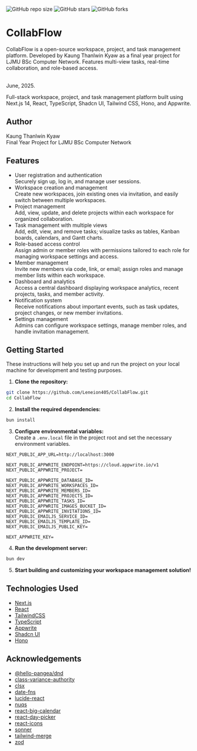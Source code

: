 ![GitHub repo size](https://img.shields.io/github/repo-size/Leneion405/CollabFlow)
![GitHub stars](https://img.shields.io/github/stars/Leneion405/CollabFlow?style=social)
![GitHub forks](https://img.shields.io/github/forks/Leneion405/CollabFlow?style=social)

# CollabFlow
CollabFlow is a open-source workspace, project, and task management platform. Developed by Kaung Thanlwin Kyaw as a final year project for LJMU BSc Computer Network. Features multi-view tasks, real-time collaboration, and role-based access.

<br />
June, 2025. <br />

Full-stack workspace, project, and task management platform built using Next.js 14, React, TypeScript, Shadcn UI, Tailwind CSS, Hono, and Appwrite.

## Author

Kaung Thanlwin Kyaw  
Final Year Project for LJMU BSc Computer Network

## Features

- User registration and authentication <br />
  Securely sign up, log in, and manage user sessions.
- Workspace creation and management <br />
  Create new workspaces, join existing ones via invitation, and easily switch between multiple workspaces.
- Project management <br />
  Add, view, update, and delete projects within each workspace for organized collaboration.
- Task management with multiple views <br />
  Add, edit, view, and remove tasks; visualize tasks as tables, Kanban boards, calendars, and Gantt charts.
- Role-based access control <br />
  Assign admin or member roles with permissions tailored to each role for managing workspace settings and access.
- Member management <br />
  Invite new members via code, link, or email; assign roles and manage member lists within each workspace.
- Dashboard and analytics <br />
  Access a central dashboard displaying workspace analytics, recent projects, tasks, and member activity.
- Notification system <br />
  Receive notifications about important events, such as task updates, project changes, or new member invitations.
- Settings management <br />
  Admins can configure workspace settings, manage member roles, and handle invitation management.

## Getting Started

These instructions will help you set up and run the project on your local machine for development and testing purposes.

1. **Clone the repository:**

```bash
git clone https://github.com/Leneion405/CollabFlow.git
cd CollabFlow
```

2. **Install the required dependencies:**

```bash
bun install
```

3. **Configure environmental variables:**  
   Create a `.env.local` file in the project root and set the necessary environment variables.

```
NEXT_PUBLIC_APP_URL=http://localhost:3000

NEXT_PUBLIC_APPWRITE_ENDPOINT=https://cloud.appwrite.io/v1
NEXT_PUBLIC_APPWRITE_PROJECT=

NEXT_PUBLIC_APPWRITE_DATABASE_ID=
NEXT_PUBLIC_APPWRITE_WORKSPACES_ID=
NEXT_PUBLIC_APPWRITE_MEMBERS_ID=
NEXT_PUBLIC_APPWRITE_PROJECTS_ID=
NEXT_PUBLIC_APPWRITE_TASKS_ID=
NEXT_PUBLIC_APPWRITE_IMAGES_BUCKET_ID=
NEXT_PUBLIC_APPWRITE_INVITATIONS_ID=
NEXT_PUBLIC_EMAILJS_SERVICE_ID=
NEXT_PUBLIC_EMAILJS_TEMPLATE_ID=
NEXT_PUBLIC_EMAILJS_PUBLIC_KEY=

NEXT_APPWRITE_KEY=
```

4. **Run the development server:**

```bash
bun dev
```

5. **Start building and customizing your workspace management solution!**

## Technologies Used

- [Next.js](https://nextjs.org/) <br />
- [React](https://react.dev/) <br />
- [TailwindCSS](https://tailwindcss.com/) <br />
- [TypeScript](https://www.typescriptlang.org/) <br />
- [Appwrite](https://appwrite.io/) <br />
- [Shadcn UI](https://ui.shadcn.com/) <br />
- [Hono](https://hono.dev/) <br />

## Acknowledgements

- [@hello-pangea/dnd](https://www.npmjs.com/package/@hello-pangea/dnd) <br />
- [class-variance-authority](https://www.npmjs.com/package/class-variance-authority) <br />
- [clsx](https://www.npmjs.com/package/clsx) <br />
- [date-fns](https://www.npmjs.com/package/date-fns) <br />
- [lucide-react](https://www.npmjs.com/package/lucide-react) <br />
- [nuqs](https://www.npmjs.com/package/nuqs) <br />
- [react-big-calendar](https://www.npmjs.com/package/react-big-calendar) <br />
- [react-day-picker](https://www.npmjs.com/package/react-day-picker) <br />
- [react-icons](https://www.npmjs.com/package/react-icons) <br />
- [sonner](https://www.npmjs.com/package/sonner) <br />
- [tailwind-merge](https://www.npmjs.com/package/tailwind-merge) <br />
- [zod](https://www.npmjs.com/package/zod) <br />

